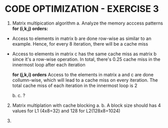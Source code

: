 # CODE OPTIMIZATION - EXERCISE 3

   1. Matrix multipication algorithm
    a. Analyze the memory acccess patterns 
    **for (i,k,j) orders:**
  - Access to elements in matrix b are done row-wise as similar to an example. Hence, for every 8 iteration, there will be a cache miss 
- Access to elements in matrix c has the same cache miss as matrix b since it's a row-wise operation. 
In total, there's 0.25 cache miss in the innermost loop after each iteration
    
    **for (j,k,i) orders**
    Access to the elements in matrix a and c are done collumn-wise, which will lead to a cache miss on every iteration. The total cache miss of each iteration in the innermost loop is 2

    
   b. 
   c. ?


2. Matrix multiplation with cache blocking
   a. 
   b. A block size should has 4 values for L1 (4x8=32) and 128 for L2(128x8=1024)

3. 